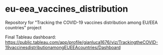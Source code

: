 # eu-eea_vaccines_distribution
Repository for "Tracking the COVID-19 vaccines distribution among EU/EEA countries" project

Final Tableau dashboard: https://public.tableau.com/app/profile/gianluca1676/viz/TrackingtheCOVID-19vaccinesdistributionamongEUEEAcountries/Dashboard
